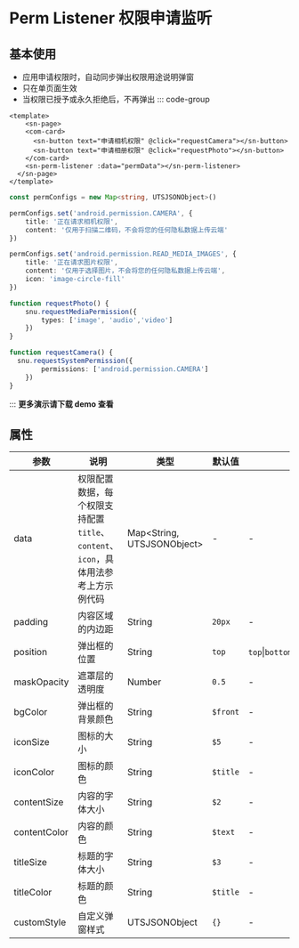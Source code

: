 # Perm Listener 权限申请监听
## 基本使用
- 应用申请权限时，自动同步弹出权限用途说明弹窗
- 只在单页面生效
- 当权限已授予或永久拒绝后，不再弹出
::: code-group
```vue [template]
<template>
	<sn-page>
    <com-card>
      <sn-button text="申请相机权限" @click="requestCamera"></sn-button>
      <sn-button text="申请相册权限" @click="requestPhoto"></sn-button>
  	</com-card>
    <sn-perm-listener :data="permData"></sn-perm-listener>
  </sn-page>
</template>
```
```ts [script]
const permConfigs = new Map<string, UTSJSONObject>()

permConfigs.set('android.permission.CAMERA', {
	title: '正在请求相机权限',
	content: '仅用于扫描二维码，不会将您的任何隐私数据上传云端'
})

permConfigs.set('android.permission.READ_MEDIA_IMAGES', {
	title: '正在请求图片权限',
	content: '仅用于选择图片，不会将您的任何隐私数据上传云端',
	icon: 'image-circle-fill'
})

function requestPhoto() {
	snu.requestMediaPermission({
		types: ['image', 'audio','video']
	})
}

function requestCamera() {
  snu.requestSystemPermission({
		permissions: ['android.permission.CAMERA']
	})
}
```
:::
**更多演示请下载 demo 查看**
## 属性
| 参数         | 说明                                                                                | 类型                       | 默认值   | 可选值                                     |
| ------------ | ----------------------------------------------------------------------------------- | -------------------------- | -------- | ------------------------------------------ |
| data         | 权限配置数据，每个权限支持配置 `title`、`content`、`icon`，具体用法参考上方示例代码 | Map<String, UTSJSONObject> | -        | -                                          |
| padding      | 内容区域的内边距                                                                    | String                     | `20px`   | -                                          |
| position     | 弹出框的位置                                                                        | String                     | `top`    | `top`\|`bottom`\|`left`\|`right`\|`center` |
| maskOpacity  | 遮罩层的透明度                                                                      | Number                     | `0.5`    | -                                          |
| bgColor      | 弹出框的背景颜色                                                                    | String                     | `$front` | -                                          |
| iconSize     | 图标的大小                                                                          | String                     | `$5`     | -                                          |
| iconColor    | 图标的颜色                                                                          | String                     | `$title` | -                                          |
| contentSize  | 内容的字体大小                                                                      | String                     | `$2`     | -                                          |
| contentColor | 内容的颜色                                                                          | String                     | `$text`  | -                                          |
| titleSize    | 标题的字体大小                                                                      | String                     | `$3`     | -                                          |
| titleColor   | 标题的颜色                                                                          | String                     | `$title` | -                                          |
| customStyle  | 自定义弹窗样式                                                                      | UTSJSONObject              | `{}`     | -                                          |


<DemoPhone name="sn-perm-listener" />
